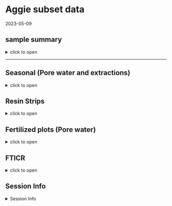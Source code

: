Aggie subset data
================
2023-05-09

## sample summary

<details>
<summary>
click to open
</summary>

Soils were collected around trees on treelines in the western brooks
range Alaska varying in soil moisture. Three sites were chosen: Tussock
tundra (Mesic), Wet Sedge (Hydric), and Dryas-lichen tundra (Xeric). 8
similar trees were chosen per treatment based on their DBH and proximity
to the treeline. Snow fences were constructed as a treatment to build
larger snow packs around the given trees in winter and compared against
a control group where nothing was done besides sampling. In order to
reduce impact on these tree-plots 8 Ancillary trees were also chosen
based on the same DBH, proximity to treeline parameters and used for
seasonal sampling.  
A previous project conducted at these sites fertilized soils around
similar trees. These soils were also sampled to identify long term
effects of fertilization. Soils were collected from control and
snowfence trees in march and late may/early June (Just after thaw) along
with resin strips (Except in 2020). Soil pore water was taken regularly
during the growing season (2017-2019). During 2019 collection
frequencies reduced due to staffing and were disrupted due to COVID in
2020 with an inability to visit the field sites.

</details>

------------------------------------------------------------------------

## Seasonal (Pore water and extractions)

<details>
<summary>
click to open
</summary>

#### Extractable concentrations:

Ancillary plots only Here are the concentrations for soil K2SO4
extractable nitrate, phosphate, ammonium, total free primary amines,
phenolics, and total reducing sugars. Samples were taken in 2017, 2018
and 2019 at several time points. Due to COVID sample frequency reduced
significantly in 2020, and 2021. Note that some soils were collected in
2022, however none from the ancillary plots.

<details>
<summary>
click to open
</summary>

<img src="Aggie_Seasonal_files/figure-gfm/unnamed-chunk-1-1.png" width="100%" /><img src="Aggie_Seasonal_files/figure-gfm/unnamed-chunk-1-2.png" width="100%" /><img src="Aggie_Seasonal_files/figure-gfm/unnamed-chunk-1-3.png" width="100%" /><img src="Aggie_Seasonal_files/figure-gfm/unnamed-chunk-1-4.png" width="100%" /><img src="Aggie_Seasonal_files/figure-gfm/unnamed-chunk-1-5.png" width="100%" /><img src="Aggie_Seasonal_files/figure-gfm/unnamed-chunk-1-6.png" width="100%" />

</details>

###### Extractable LME:

<details>
<summary>
click to open
</summary>

| analyte   | variable        | numDF | denDF |     F-value |   p_value | asterisk |
|:----------|:----------------|------:|------:|------------:|----------:|:---------|
| NH4       | MONTH           |     1 |   299 |   4.4976102 | 0.0347652 | \*       |
| NH4       | YEAR            |     1 |   299 |  11.2811566 | 0.0008844 | \*       |
| NH4       | Site            |     2 |   299 |  10.7628418 | 0.0000306 | \*       |
| NH4       | MONTH:YEAR      |     1 |   299 |  25.8473424 | 0.0000007 | \*       |
| NH4       | MONTH:Site      |     2 |   299 |   3.1565002 | 0.0439968 | \*       |
| NH4       | YEAR:Site       |     2 |   299 |   0.1679324 | 0.8454906 | NA       |
| NH4       | MONTH:YEAR:Site |     2 |   299 |   9.9729752 | 0.0000641 | \*       |
| NO3       | MONTH           |     1 |   299 |  15.8736994 | 0.0000851 | \*       |
| NO3       | YEAR            |     1 |   299 | 191.6510932 | 0.0000000 | \*       |
| NO3       | Site            |     2 |   299 |   5.4194678 | 0.0048754 | \*       |
| NO3       | MONTH:YEAR      |     1 |   299 |  79.7173912 | 0.0000000 | \*       |
| NO3       | MONTH:Site      |     2 |   299 |   2.7517372 | 0.0654336 | NA       |
| NO3       | YEAR:Site       |     2 |   299 |   0.7235968 | 0.4858520 | NA       |
| NO3       | MONTH:YEAR:Site |     2 |   299 |   0.5220105 | 0.5938662 | NA       |
| PO4       | MONTH           |     1 |   297 |   4.3851250 | 0.0371013 | \*       |
| PO4       | YEAR            |     1 |   297 |   8.9415670 | 0.0030209 | \*       |
| PO4       | Site            |     2 |   297 |  15.4792652 | 0.0000004 | \*       |
| PO4       | MONTH:YEAR      |     1 |   297 |   3.1812235 | 0.0755099 | NA       |
| PO4       | MONTH:Site      |     2 |   297 |   1.6149417 | 0.2006439 | NA       |
| PO4       | YEAR:Site       |     2 |   297 |   0.7670401 | 0.4653033 | NA       |
| PO4       | MONTH:YEAR:Site |     2 |   297 |   6.8148330 | 0.0012772 | \*       |
| TFPA      | MONTH           |     1 |   295 |   4.3596276 | 0.0376579 | \*       |
| TFPA      | YEAR            |     1 |   295 |   0.9365378 | 0.3339626 | NA       |
| TFPA      | Site            |     2 |   295 |   8.9978631 | 0.0001610 | \*       |
| TFPA      | MONTH:YEAR      |     1 |   295 |  10.7394407 | 0.0011740 | \*       |
| TFPA      | MONTH:Site      |     2 |   295 |   2.2879118 | 0.1032761 | NA       |
| TFPA      | YEAR:Site       |     2 |   295 |   1.0357558 | 0.3562452 | NA       |
| TFPA      | MONTH:YEAR:Site |     2 |   295 |   8.6859168 | 0.0002161 | \*       |
| TRS       | MONTH           |     1 |   299 |   5.1331611 | 0.0241880 | \*       |
| TRS       | YEAR            |     1 |   299 |   0.4554783 | 0.5002663 | NA       |
| TRS       | Site            |     2 |   299 |   3.7207078 | 0.0253453 | \*       |
| TRS       | MONTH:YEAR      |     1 |   299 |   6.6029744 | 0.0106654 | \*       |
| TRS       | MONTH:Site      |     2 |   299 |   0.0846192 | 0.9188841 | NA       |
| TRS       | YEAR:Site       |     2 |   299 |   0.7870434 | 0.4561293 | NA       |
| TRS       | MONTH:YEAR:Site |     2 |   299 |   1.3061226 | 0.2724092 | NA       |
| phenolics | MONTH           |     1 |   300 |   7.9247530 | 0.0051990 | \*       |
| phenolics | YEAR            |     1 |   300 |  19.5917325 | 0.0000134 | \*       |
| phenolics | Site            |     2 |   300 |   2.2015022 | 0.1124212 | NA       |
| phenolics | MONTH:YEAR      |     1 |   300 |   3.4818756 | 0.0630201 | NA       |
| phenolics | MONTH:Site      |     2 |   300 |   0.9607031 | 0.3837977 | NA       |
| phenolics | YEAR:Site       |     2 |   300 |   1.8956076 | 0.1520220 | NA       |
| phenolics | MONTH:YEAR:Site |     2 |   300 |   1.2762146 | 0.2806025 | NA       |

</details>

#### Seasonal pore water concentrations:

Pore water was collected from around the crown of trees in northwest
Alaska to obtain a seasonal perspective of nutrient flow. 2017, 2018 and
2019 had many samples collected, however due to restrictions in travel
during/after COVID only a single set of pore water measurements were
taken. We will likely remove the 2020 and 2021 pore water samples from
the data set.

<details>
<summary>
click to open
</summary>

<img src="Aggie_Seasonal_files/figure-gfm/unnamed-chunk-3-1.png" width="100%" /><img src="Aggie_Seasonal_files/figure-gfm/unnamed-chunk-3-2.png" width="100%" /><img src="Aggie_Seasonal_files/figure-gfm/unnamed-chunk-3-3.png" width="100%" /><img src="Aggie_Seasonal_files/figure-gfm/unnamed-chunk-3-4.png" width="100%" /><img src="Aggie_Seasonal_files/figure-gfm/unnamed-chunk-3-5.png" width="100%" />

</details>

###### Seasonal pore water LME:

<details>
<summary>
click to open
</summary>

| analyte | variable  | numDF | denDF |     F-value | p_value | asterisk |
|:--------|:----------|------:|------:|------------:|--------:|:---------|
| Mass    | MONTH     |     1 |  2208 |   0.0612205 |   0.805 | NA       |
| Mass    | YEAR      |     1 |  2208 |   1.8015229 |   0.180 | NA       |
| Mass    | Site      |     2 |  2208 |   1.2360672 |   0.291 | NA       |
| Mass    | treatment |     2 |  2208 |   1.1057461 |   0.331 | NA       |
| NH4     | MONTH     |     1 |  2243 |  26.0401282 |   0.000 | \*       |
| NH4     | YEAR      |     1 |  2243 | 286.4451963 |   0.000 | \*       |
| NH4     | Site      |     2 |  2243 |   0.1469776 |   0.863 | NA       |
| NH4     | treatment |     2 |  2243 |   1.3044999 |   0.272 | NA       |
| NO3     | MONTH     |     1 |  2206 |   0.0094192 |   0.923 | NA       |
| NO3     | YEAR      |     1 |  2206 |  99.9662866 |   0.000 | \*       |
| NO3     | Site      |     2 |  2206 |  34.7994825 |   0.000 | \*       |
| NO3     | treatment |     2 |  2206 |   5.2813921 |   0.005 | \*       |
| PO4     | MONTH     |     1 |  2178 |  30.1680789 |   0.000 | \*       |
| PO4     | YEAR      |     1 |  2178 | 379.1874157 |   0.000 | \*       |
| PO4     | Site      |     2 |  2178 |   4.1794646 |   0.015 | \*       |
| PO4     | treatment |     2 |  2178 |   1.3890078 |   0.250 | NA       |
| TFPA    | MONTH     |     1 |  2130 |   4.6966325 |   0.030 | \*       |
| TFPA    | YEAR      |     1 |  2130 |   0.0016565 |   0.968 | NA       |
| TFPA    | Site      |     2 |  2130 |   4.7275359 |   0.009 | \*       |
| TFPA    | treatment |     2 |  2130 |   0.8810253 |   0.415 | NA       |
| TRS     | MONTH     |     1 |  2231 |  41.5239057 |   0.000 | \*       |
| TRS     | YEAR      |     1 |  2231 | 114.7911306 |   0.000 | \*       |
| TRS     | Site      |     2 |  2231 |   4.8212145 |   0.008 | \*       |
| TRS     | treatment |     2 |  2231 |   6.1957137 |   0.002 | \*       |

</details>

#### Microbial biomass

Microbial biomass measurements were collected using CHCL3 fumigation
method along side the K2SO4 extracts. Significant changes in microbial
biomass over time and between sites, including a biomass crash observed
in 2018, biomass was not seen increasing again until the end of 2019.

<details>
<summary>
click to open
</summary>
<img src="Aggie_Seasonal_files/figure-gfm/unnamed-chunk-5-1.png" width="100%" /><img src="Aggie_Seasonal_files/figure-gfm/unnamed-chunk-5-2.png" width="100%" /><img src="Aggie_Seasonal_files/figure-gfm/unnamed-chunk-5-3.png" width="100%" />
</details>

###### Microbial biomass LME:

<details>
<summary>
click to open LME results
</summary>

| analyte | variable        | numDF | denDF |   F-value |   p_value | asterisk |
|:--------|:----------------|------:|------:|----------:|----------:|:---------|
| MBC     | Site            |     2 |   266 |  8.324702 | 0.0003114 | \*       |
| MBC     | MONTH:YEAR      |     1 |   266 | 12.319021 | 0.0005264 | \*       |
| MBC     | MONTH:Site      |     2 |   266 |  4.075738 | 0.0180513 | \*       |
| MBC     | YEAR:Site       |     2 |   266 |  5.834864 | 0.0033110 | \*       |
| MBC     | MONTH:YEAR:Site |     2 |   266 |  4.331849 | 0.0140828 | \*       |
| MBN     | YEAR            |     1 |   266 | 83.921320 | 0.0000000 | \*       |
| MBN     | MONTH:Site      |     2 |   266 | 12.707745 | 0.0000054 | \*       |
| MBN     | YEAR:Site       |     2 |   266 |  5.680923 | 0.0038375 | \*       |
| MBN     | MONTH:YEAR:Site |     2 |   266 |  9.534462 | 0.0001002 | \*       |
| Mic.PO4 | YEAR            |     1 |   269 | 20.701633 | 0.0000081 | \*       |

Biomass LME significant comparisons

| analyte | variable        | numDF | denDF |    F-value |   p_value | asterisk |
|:--------|:----------------|------:|------:|-----------:|----------:|:---------|
| MBC     | MONTH           |     1 |   266 |  0.2964890 | 0.5865481 | NA       |
| MBC     | YEAR            |     1 |   266 |  0.6913539 | 0.4064500 | NA       |
| MBC     | Site            |     2 |   266 |  8.3247024 | 0.0003114 | \*       |
| MBC     | MONTH:YEAR      |     1 |   266 | 12.3190213 | 0.0005264 | \*       |
| MBC     | MONTH:Site      |     2 |   266 |  4.0757381 | 0.0180513 | \*       |
| MBC     | YEAR:Site       |     2 |   266 |  5.8348642 | 0.0033110 | \*       |
| MBC     | MONTH:YEAR:Site |     2 |   266 |  4.3318485 | 0.0140828 | \*       |
| MBN     | MONTH           |     1 |   266 |  3.4767076 | 0.0633397 | NA       |
| MBN     | YEAR            |     1 |   266 | 83.9213202 | 0.0000000 | \*       |
| MBN     | Site            |     2 |   266 |  1.9146197 | 0.1494237 | NA       |
| MBN     | MONTH:YEAR      |     1 |   266 |  0.8526888 | 0.3566297 | NA       |
| MBN     | MONTH:Site      |     2 |   266 | 12.7077452 | 0.0000054 | \*       |
| MBN     | YEAR:Site       |     2 |   266 |  5.6809232 | 0.0038375 | \*       |
| MBN     | MONTH:YEAR:Site |     2 |   266 |  9.5344616 | 0.0001002 | \*       |
| Mic.PO4 | MONTH           |     1 |   269 |  1.1502124 | 0.2844659 | NA       |
| Mic.PO4 | YEAR            |     1 |   269 | 20.7016330 | 0.0000081 | \*       |
| Mic.PO4 | Site            |     2 |   269 |  1.0203188 | 0.3618707 | NA       |
| Mic.PO4 | MONTH:YEAR      |     1 |   269 |  3.4249215 | 0.0653156 | NA       |
| Mic.PO4 | MONTH:Site      |     2 |   269 |  2.1748958 | 0.1156139 | NA       |
| Mic.PO4 | YEAR:Site       |     2 |   269 |  2.2689271 | 0.1053990 | NA       |
| Mic.PO4 | MONTH:YEAR:Site |     2 |   269 |  1.4283485 | 0.2415165 | NA       |

Biomass LME all comparisons

</details>
</details>

## Resin Strips

<details>
<summary>
click to open
</summary>

#### Resin strip data by site:

Resin stips showed significant differences between sites. Primary
feature: Xeric contained high NO3, and Mesic contained high PO4. These
differences were not seen in soil extractions, in fact Mesic showed the
highest NO3 extractable concentrations consistently, and Hydric showed
the highest po4 extractable concentrations consistently.

<details>
<summary>
click to open
</summary>

<img src="Aggie_Seasonal_files/figure-gfm/unnamed-chunk-7-1.png" width="100%" /><img src="Aggie_Seasonal_files/figure-gfm/unnamed-chunk-7-2.png" width="100%" /><img src="Aggie_Seasonal_files/figure-gfm/unnamed-chunk-7-3.png" width="100%" />

</details>

###### Resin strip ANOVA:

<details>
<summary>
click to open ANOVA stats
</summary>

| analyte   | YEAR | Purpose2 |   p.value | asterisk |
|:----------|-----:|:---------|----------:|:---------|
| Ammonium  | 2018 | GS       | 0.0000000 | \*       |
| Ammonium  | 2019 | OW       | 0.0000003 | \*       |
| Ammonium  | 2019 | GS       | 0.0000644 | \*       |
| Nitrate   | 2017 | OW       | 0.0223603 | \*       |
| Nitrate   | 2018 | OW-GS    | 0.0425072 | \*       |
| Nitrate   | 2018 | GS       | 0.0172312 | \*       |
| Nitrate   | 2020 | OW-GS    | 0.0011635 | \*       |
| Nitrate   | 2021 | OW       | 0.0000000 | \*       |
| Phosphate | 2017 | OW       | 0.0000001 | \*       |
| Phosphate | 2018 | OW-GS    | 0.0153396 | \*       |
| Phosphate | 2018 | GS       | 0.0011471 | \*       |
| Phosphate | 2020 | OW-GS    | 0.0057749 | \*       |
| Phosphate | 2021 | OW       | 0.0000002 | \*       |

Significant differences between sites

| analyte   | YEAR | Purpose2 |   p.value | asterisk |
|:----------|-----:|:---------|----------:|:---------|
| Ammonium  | 2017 | OW       | 0.0526606 | NA       |
| Ammonium  | 2018 | OW-GS    | 0.2519457 | NA       |
| Ammonium  | 2018 | GS       | 0.0000000 | \*       |
| Ammonium  | 2019 | OW       | 0.0000003 | \*       |
| Ammonium  | 2019 | GS       | 0.0000644 | \*       |
| Ammonium  | 2020 | OW-GS    | 0.7553321 | NA       |
| Ammonium  | 2021 | OW       | 0.8304596 | NA       |
| Nitrate   | 2017 | OW       | 0.0223603 | \*       |
| Nitrate   | 2018 | OW-GS    | 0.0425072 | \*       |
| Nitrate   | 2018 | GS       | 0.0172312 | \*       |
| Nitrate   | 2019 | OW       |       NaN | NA       |
| Nitrate   | 2019 | GS       | 0.0915005 | NA       |
| Nitrate   | 2020 | OW-GS    | 0.0011635 | \*       |
| Nitrate   | 2021 | OW       | 0.0000000 | \*       |
| Phosphate | 2017 | OW       | 0.0000001 | \*       |
| Phosphate | 2018 | OW-GS    | 0.0153396 | \*       |
| Phosphate | 2018 | GS       | 0.0011471 | \*       |
| Phosphate | 2019 | OW       | 0.1746391 | NA       |
| Phosphate | 2019 | GS       |       NaN | NA       |
| Phosphate | 2020 | OW-GS    | 0.0057749 | \*       |
| Phosphate | 2021 | OW       | 0.0000002 | \*       |

differences between sites all

</details>
</details>

## Fertilized plots (Pore water)

<details>
<summary>
click to open
</summary>

#### Pore water data:

pore water measurements from fertilized plots showed little variation in
N components, but significantly more PO4 in 2017 and 2018 all season,
with concentrations returning to that of the other plots near the end of
2019 in xeric and mesic. In Hydric concentrations of PO4 in pore water
were also significantly higher in 2017, and at the beginning of 2018 and
return to similar concentrations of other plots at the end of 2018, and
remained similar for 2019.
<details>
<summary>
click to open LME results
</summary>
<img src="Aggie_Seasonal_files/figure-gfm/unnamed-chunk-9-1.png" width="100%" /><img src="Aggie_Seasonal_files/figure-gfm/unnamed-chunk-9-2.png" width="100%" /><img src="Aggie_Seasonal_files/figure-gfm/unnamed-chunk-9-3.png" width="100%" /><img src="Aggie_Seasonal_files/figure-gfm/unnamed-chunk-9-4.png" width="100%" /><img src="Aggie_Seasonal_files/figure-gfm/unnamed-chunk-9-5.png" width="100%" />
</details>

###### Pore water LME:

<details>
<summary>
click to open LME results
</summary>

| analyte | variable                  | numDF | denDF |    F-value |   p_value | asterisk |
|:--------|:--------------------------|------:|------:|-----------:|----------:|:---------|
| NH4     | MONTH                     |     1 |  2519 |  23.613547 | 0.0000012 | \*       |
| NH4     | YEAR                      |     1 |  2519 | 222.858139 | 0.0000000 | \*       |
| NH4     | MONTH:YEAR                |     1 |  2519 |  26.076260 | 0.0000004 | \*       |
| NH4     | YEAR:treatment            |     3 |  2519 |  17.072934 | 0.0000000 | \*       |
| NH4     | MONTH:YEAR:treatment      |     3 |  2519 |   6.656544 | 0.0001785 | \*       |
| NH4     | YEAR:Site:treatment       |     6 |  2519 |   2.142476 | 0.0457770 | \*       |
| NH4     | MONTH:YEAR:Site:treatment |     6 |  2519 |   3.822831 | 0.0008478 | \*       |
| NO3     | YEAR                      |     1 |  2451 |  71.195558 | 0.0000000 | \*       |
| NO3     | Site                      |     2 |  2451 |  37.262319 | 0.0000000 | \*       |
| NO3     | treatment                 |     3 |  2451 |   3.078040 | 0.0265207 | \*       |
| NO3     | MONTH:Site                |     2 |  2451 |  15.651052 | 0.0000002 | \*       |
| NO3     | MONTH:treatment           |     3 |  2451 |   3.621275 | 0.0126115 | \*       |
| NO3     | YEAR:treatment            |     3 |  2451 |   8.385542 | 0.0000152 | \*       |
| NO3     | Site:treatment            |     6 |  2451 |   6.335395 | 0.0000013 | \*       |
| NO3     | MONTH:YEAR:treatment      |     3 |  2451 |   5.301888 | 0.0012129 | \*       |
| NO3     | MONTH:Site:treatment      |     6 |  2451 |   4.869738 | 0.0000590 | \*       |
| NO3     | YEAR:Site:treatment       |     6 |  2451 |   2.188305 | 0.0413914 | \*       |
| NO3     | MONTH:YEAR:Site:treatment |     6 |  2451 |   7.250415 | 0.0000001 | \*       |
| PO4     | MONTH                     |     1 |  2399 |  12.714676 | 0.0003699 | \*       |
| PO4     | YEAR                      |     1 |  2399 |  36.907364 | 0.0000000 | \*       |
| PO4     | Site                      |     2 |  2399 |   4.591018 | 0.0102318 | \*       |
| PO4     | treatment                 |     3 |  2399 |  32.581219 | 0.0000000 | \*       |
| PO4     | MONTH:treatment           |     3 |  2399 |  16.607878 | 0.0000000 | \*       |
| PO4     | YEAR:treatment            |     3 |  2399 |   7.921750 | 0.0000295 | \*       |
| PO4     | Site:treatment            |     6 |  2399 |  10.502761 | 0.0000000 | \*       |
| PO4     | MONTH:YEAR:treatment      |     3 |  2399 |  21.929746 | 0.0000000 | \*       |
| PO4     | MONTH:Site:treatment      |     6 |  2399 |   3.880157 | 0.0007359 | \*       |
| PO4     | YEAR:Site:treatment       |     6 |  2399 |   3.614012 | 0.0014277 | \*       |
| PO4     | MONTH:YEAR:Site:treatment |     6 |  2399 |   8.323263 | 0.0000000 | \*       |
| TFPA    | MONTH                     |     1 |  2346 |   4.364881 | 0.0367945 | \*       |
| TFPA    | Site                      |     2 |  2346 |   6.300836 | 0.0018660 | \*       |
| TFPA    | YEAR:Site                 |     2 |  2346 |   3.253995 | 0.0387940 | \*       |
| TRS     | MONTH                     |     1 |  2497 |  37.472507 | 0.0000000 | \*       |
| TRS     | YEAR                      |     1 |  2497 | 128.289731 | 0.0000000 | \*       |
| TRS     | Site                      |     2 |  2497 |   5.368236 | 0.0047163 | \*       |
| TRS     | treatment                 |     3 |  2497 |   5.158927 | 0.0014823 | \*       |
| TRS     | MONTH:YEAR                |     1 |  2497 |  33.647837 | 0.0000000 | \*       |
| TRS     | YEAR:Site                 |     2 |  2497 |   3.402213 | 0.0334540 | \*       |
| TRS     | MONTH:treatment           |     3 |  2497 |   6.646371 | 0.0001811 | \*       |
| TRS     | MONTH:YEAR:Site           |     2 |  2497 |   5.390973 | 0.0046107 | \*       |

Significant LME comparisons

| analyte | variable                  | numDF | denDF |     F-value |   p_value | asterisk |
|:--------|:--------------------------|------:|------:|------------:|----------:|:---------|
| Mass    | MONTH                     |     1 |  2486 |   0.0989833 | 0.7530795 | NA       |
| Mass    | YEAR                      |     1 |  2486 |   1.4667719 | 0.2259708 | NA       |
| Mass    | Site                      |     2 |  2486 |   1.1171260 | 0.3273831 | NA       |
| Mass    | treatment                 |     3 |  2486 |   1.1074982 | 0.3447382 | NA       |
| Mass    | MONTH:YEAR                |     1 |  2486 |   0.0951064 | 0.7578090 | NA       |
| Mass    | MONTH:Site                |     2 |  2486 |   0.0119858 | 0.9880858 | NA       |
| Mass    | YEAR:Site                 |     2 |  2486 |   0.9708924 | 0.3788885 | NA       |
| Mass    | MONTH:treatment           |     3 |  2486 |   0.0014793 | 0.9999215 | NA       |
| Mass    | YEAR:treatment            |     3 |  2486 |   1.0230944 | 0.3812582 | NA       |
| Mass    | Site:treatment            |     6 |  2486 |   0.8936561 | 0.4984786 | NA       |
| Mass    | MONTH:YEAR:Site           |     2 |  2486 |   0.0676554 | 0.9345842 | NA       |
| Mass    | MONTH:YEAR:treatment      |     3 |  2486 |   0.0158035 | 0.9972924 | NA       |
| Mass    | MONTH:Site:treatment      |     6 |  2486 |   0.0151719 | 0.9999848 | NA       |
| Mass    | YEAR:Site:treatment       |     6 |  2486 |   0.7238450 | 0.6303962 | NA       |
| Mass    | MONTH:YEAR:Site:treatment |     6 |  2486 |   0.0284329 | 0.9999027 | NA       |
| NH4     | MONTH                     |     1 |  2519 |  23.6135468 | 0.0000012 | \*       |
| NH4     | YEAR                      |     1 |  2519 | 222.8581386 | 0.0000000 | \*       |
| NH4     | Site                      |     2 |  2519 |   0.1199802 | 0.8869431 | NA       |
| NH4     | treatment                 |     3 |  2519 |   0.8359364 | 0.4740167 | NA       |
| NH4     | MONTH:YEAR                |     1 |  2519 |  26.0762600 | 0.0000004 | \*       |
| NH4     | MONTH:Site                |     2 |  2519 |   1.1138621 | 0.3284503 | NA       |
| NH4     | YEAR:Site                 |     2 |  2519 |   0.0851350 | 0.9183909 | NA       |
| NH4     | MONTH:treatment           |     3 |  2519 |   0.7678538 | 0.5119530 | NA       |
| NH4     | YEAR:treatment            |     3 |  2519 |  17.0729338 | 0.0000000 | \*       |
| NH4     | Site:treatment            |     6 |  2519 |   1.3180046 | 0.2453784 | NA       |
| NH4     | MONTH:YEAR:Site           |     2 |  2519 |   1.8076051 | 0.1642593 | NA       |
| NH4     | MONTH:YEAR:treatment      |     3 |  2519 |   6.6565440 | 0.0001785 | \*       |
| NH4     | MONTH:Site:treatment      |     6 |  2519 |   1.3995448 | 0.2109031 | NA       |
| NH4     | YEAR:Site:treatment       |     6 |  2519 |   2.1424763 | 0.0457770 | \*       |
| NH4     | MONTH:YEAR:Site:treatment |     6 |  2519 |   3.8228306 | 0.0008478 | \*       |
| NO3     | MONTH                     |     1 |  2451 |   0.2084546 | 0.6480219 | NA       |
| NO3     | YEAR                      |     1 |  2451 |  71.1955582 | 0.0000000 | \*       |
| NO3     | Site                      |     2 |  2451 |  37.2623193 | 0.0000000 | \*       |
| NO3     | treatment                 |     3 |  2451 |   3.0780403 | 0.0265207 | \*       |
| NO3     | MONTH:YEAR                |     1 |  2451 |   1.3242788 | 0.2499378 | NA       |
| NO3     | MONTH:Site                |     2 |  2451 |  15.6510519 | 0.0000002 | \*       |
| NO3     | YEAR:Site                 |     2 |  2451 |   0.7696518 | 0.4632862 | NA       |
| NO3     | MONTH:treatment           |     3 |  2451 |   3.6212749 | 0.0126115 | \*       |
| NO3     | YEAR:treatment            |     3 |  2451 |   8.3855420 | 0.0000152 | \*       |
| NO3     | Site:treatment            |     6 |  2451 |   6.3353952 | 0.0000013 | \*       |
| NO3     | MONTH:YEAR:Site           |     2 |  2451 |   1.5630873 | 0.2096971 | NA       |
| NO3     | MONTH:YEAR:treatment      |     3 |  2451 |   5.3018875 | 0.0012129 | \*       |
| NO3     | MONTH:Site:treatment      |     6 |  2451 |   4.8697383 | 0.0000590 | \*       |
| NO3     | YEAR:Site:treatment       |     6 |  2451 |   2.1883048 | 0.0413914 | \*       |
| NO3     | MONTH:YEAR:Site:treatment |     6 |  2451 |   7.2504147 | 0.0000001 | \*       |
| PO4     | MONTH                     |     1 |  2399 |  12.7146757 | 0.0003699 | \*       |
| PO4     | YEAR                      |     1 |  2399 |  36.9073636 | 0.0000000 | \*       |
| PO4     | Site                      |     2 |  2399 |   4.5910180 | 0.0102318 | \*       |
| PO4     | treatment                 |     3 |  2399 |  32.5812186 | 0.0000000 | \*       |
| PO4     | MONTH:YEAR                |     1 |  2399 |   2.0825569 | 0.1491210 | NA       |
| PO4     | MONTH:Site                |     2 |  2399 |   1.4489132 | 0.2350308 | NA       |
| PO4     | YEAR:Site                 |     2 |  2399 |   2.9589467 | 0.0520629 | NA       |
| PO4     | MONTH:treatment           |     3 |  2399 |  16.6078783 | 0.0000000 | \*       |
| PO4     | YEAR:treatment            |     3 |  2399 |   7.9217500 | 0.0000295 | \*       |
| PO4     | Site:treatment            |     6 |  2399 |  10.5027613 | 0.0000000 | \*       |
| PO4     | MONTH:YEAR:Site           |     2 |  2399 |   1.2369229 | 0.2904611 | NA       |
| PO4     | MONTH:YEAR:treatment      |     3 |  2399 |  21.9297457 | 0.0000000 | \*       |
| PO4     | MONTH:Site:treatment      |     6 |  2399 |   3.8801569 | 0.0007359 | \*       |
| PO4     | YEAR:Site:treatment       |     6 |  2399 |   3.6140115 | 0.0014277 | \*       |
| PO4     | MONTH:YEAR:Site:treatment |     6 |  2399 |   8.3232635 | 0.0000000 | \*       |
| TFPA    | MONTH                     |     1 |  2346 |   4.3648813 | 0.0367945 | \*       |
| TFPA    | YEAR                      |     1 |  2346 |   0.0253375 | 0.8735426 | NA       |
| TFPA    | Site                      |     2 |  2346 |   6.3008362 | 0.0018660 | \*       |
| TFPA    | treatment                 |     3 |  2346 |   1.0004341 | 0.3916216 | NA       |
| TFPA    | MONTH:YEAR                |     1 |  2346 |   1.0569400 | 0.3040201 | NA       |
| TFPA    | MONTH:Site                |     2 |  2346 |   0.3083943 | 0.7346554 | NA       |
| TFPA    | YEAR:Site                 |     2 |  2346 |   3.2539953 | 0.0387940 | \*       |
| TFPA    | MONTH:treatment           |     3 |  2346 |   2.5431356 | 0.0545869 | NA       |
| TFPA    | YEAR:treatment            |     3 |  2346 |   0.5679299 | 0.6361483 | NA       |
| TFPA    | Site:treatment            |     6 |  2346 |   1.3488158 | 0.2318808 | NA       |
| TFPA    | MONTH:YEAR:Site           |     2 |  2346 |   0.0586504 | 0.9430378 | NA       |
| TFPA    | MONTH:YEAR:treatment      |     3 |  2346 |   0.5373310 | 0.6567211 | NA       |
| TFPA    | MONTH:Site:treatment      |     6 |  2346 |   1.0132753 | 0.4146243 | NA       |
| TFPA    | YEAR:Site:treatment       |     6 |  2346 |   0.6132802 | 0.7198969 | NA       |
| TFPA    | MONTH:YEAR:Site:treatment |     6 |  2346 |   0.2849393 | 0.9443101 | NA       |
| TRS     | MONTH                     |     1 |  2497 |  37.4725075 | 0.0000000 | \*       |
| TRS     | YEAR                      |     1 |  2497 | 128.2897311 | 0.0000000 | \*       |
| TRS     | Site                      |     2 |  2497 |   5.3682356 | 0.0047163 | \*       |
| TRS     | treatment                 |     3 |  2497 |   5.1589272 | 0.0014823 | \*       |
| TRS     | MONTH:YEAR                |     1 |  2497 |  33.6478369 | 0.0000000 | \*       |
| TRS     | MONTH:Site                |     2 |  2497 |   2.4135020 | 0.0897101 | NA       |
| TRS     | YEAR:Site                 |     2 |  2497 |   3.4022125 | 0.0334540 | \*       |
| TRS     | MONTH:treatment           |     3 |  2497 |   6.6463707 | 0.0001811 | \*       |
| TRS     | YEAR:treatment            |     3 |  2497 |   0.4093911 | 0.7462688 | NA       |
| TRS     | Site:treatment            |     6 |  2497 |   0.2455244 | 0.9612100 | NA       |
| TRS     | MONTH:YEAR:Site           |     2 |  2497 |   5.3909732 | 0.0046107 | \*       |
| TRS     | MONTH:YEAR:treatment      |     3 |  2497 |   0.4793736 | 0.6966532 | NA       |
| TRS     | MONTH:Site:treatment      |     6 |  2497 |   0.4554882 | 0.8414601 | NA       |
| TRS     | YEAR:Site:treatment       |     6 |  2497 |   0.5914919 | 0.7374033 | NA       |
| TRS     | MONTH:YEAR:Site:treatment |     6 |  2497 |   0.5389044 | 0.7789662 | NA       |

All LME comparisons

</details>
</details>

## FTICR

<details>
<summary>
click to open
</summary>

#### PCA by Site:

FTICR revealed large differences in organic matter content based on
site, and small variation based on time of year. Mesic contains far more
aromatic, condensed aromatic, and unsaturated lignin compounds (Note
that it does not have the highest concentrations of phenolics). Site
explained ~70% of the variation in FTICR compound diversity, where as
the interaction between Site:year explained ~10% of the variation.

<details>
<summary>
click to open
</summary>

<img src="Aggie_Seasonal_files/figure-gfm/unnamed-chunk-11-1.png" width="100%" /><img src="Aggie_Seasonal_files/figure-gfm/unnamed-chunk-11-2.png" width="100%" />

</details>

###### PERMANOVA:

<details>
<summary>
click to open
</summary>

|             |  Df | SumsOfSqs |   MeanSqs |     F.Model |        R2 | Pr(\>F) |
|:------------|----:|----------:|----------:|------------:|----------:|--------:|
| Site        |   2 | 0.2048378 | 0.1024189 | 109.2342208 | 0.7080634 |   0.001 |
| Year        |   1 | 0.0011243 | 0.0011243 |   1.1990670 | 0.0038862 |   0.274 |
| Season      |   2 | 0.0013712 | 0.0006856 |   0.7312319 | 0.0047399 |   0.493 |
| Site:Year   |   2 | 0.0278093 | 0.0139047 |  14.8299373 | 0.0961286 |   0.001 |
| Site:Season |   3 | 0.0083759 | 0.0027920 |   2.9777402 | 0.0289529 |   0.034 |
| Year:Season |   1 | 0.0007694 | 0.0007694 |   0.8205613 | 0.0026595 |   0.388 |
| Residuals   |  48 | 0.0450052 | 0.0009376 |          NA | 0.1555696 |      NA |
| Total       |  59 | 0.2892930 |        NA |          NA | 1.0000000 |      NA |

Polar PERMANOVA results

|             |  Df |  SumsOfSqs |    MeanSqs |    F.Model |         R2 | Pr(\>F) |
|:------------|----:|-----------:|-----------:|-----------:|-----------:|--------:|
| Site        |   2 |  0.0815983 |  0.0407992 | 95.7669139 |  0.6687323 |   0.001 |
| Year        |   1 |  0.0031369 |  0.0031369 |  7.3631567 |  0.0257082 |   0.016 |
| Season      |   2 |  0.0019339 |  0.0009670 |  2.2697396 |  0.0158494 |   0.121 |
| Site:Year   |   2 |  0.0123377 |  0.0061689 | 14.4800301 |  0.1011128 |   0.001 |
| Site:Season |   3 |  0.0025707 |  0.0008569 |  2.0113723 |  0.0210679 |   0.120 |
| Year:Season |   1 | -0.0000074 | -0.0000074 | -0.0173272 | -0.0000605 |   0.999 |
| Residuals   |  48 |  0.0204492 |  0.0004260 |         NA |  0.1675900 |      NA |
| Total       |  59 |  0.1220194 |         NA |         NA |  1.0000000 |      NA |

Non-Polar PERMANOVA results

In polar and nonpolar sample extracts Site, Site:Year were significant
(p \< 0.05)

Site accounted for ~70 % of total variation among samples Site:Year
accounted for ~10% of total variation among samples

</details>
</details>

## Session Info

<details>
<summary>
Session Info
</summary>

Date run: 2023-08-23

    ## R version 4.2.3 (2023-03-15 ucrt)
    ## Platform: x86_64-w64-mingw32/x64 (64-bit)
    ## Running under: Windows 10 x64 (build 19045)
    ## 
    ## Matrix products: default
    ## 
    ## locale:
    ## [1] LC_COLLATE=English_United States.utf8 
    ## [2] LC_CTYPE=English_United States.utf8   
    ## [3] LC_MONETARY=English_United States.utf8
    ## [4] LC_NUMERIC=C                          
    ## [5] LC_TIME=English_United States.utf8    
    ## 
    ## attached base packages:
    ## [1] grid      stats     graphics  grDevices utils     datasets  methods  
    ## [8] base     
    ## 
    ## other attached packages:
    ##  [1] ggbreak_0.1.2     ggExtra_0.10.0    lubridate_1.9.2   forcats_1.0.0    
    ##  [5] stringr_1.5.0     dplyr_1.1.2       purrr_1.0.1       readr_2.1.4      
    ##  [9] tidyr_1.3.0       tibble_3.2.1      tidyverse_2.0.0   ggbiplot_0.55    
    ## [13] scales_1.2.1      plyr_1.8.8        ggplot2_3.4.1     vegan_2.6-4      
    ## [17] lattice_0.20-45   permute_0.9-7     tarchetypes_0.7.7 targets_1.2.0    
    ## 
    ## loaded via a namespace (and not attached):
    ##  [1] nlme_3.1-162       fs_1.6.2           future.callr_0.8.1 tools_4.2.3       
    ##  [5] backports_1.4.1    utf8_1.2.3         R6_2.5.1           mgcv_1.8-42       
    ##  [9] colorspace_2.1-0   withr_2.5.0        tidyselect_1.2.0   processx_3.8.2    
    ## [13] compiler_4.2.3     cli_3.6.1          labeling_0.4.2     callr_3.7.3       
    ## [17] digest_0.6.33      yulab.utils_0.0.7  rmarkdown_2.23     pkgconfig_2.0.3   
    ## [21] htmltools_0.5.5    parallelly_1.36.0  highr_0.10         fastmap_1.1.1     
    ## [25] rlang_1.1.1        rstudioapi_0.15.0  shiny_1.7.4.1      farver_2.1.1      
    ## [29] gridGraphics_0.5-1 generics_0.1.3     magrittr_2.0.3     ggplotify_0.1.2   
    ## [33] patchwork_1.1.2    Matrix_1.6-0       Rcpp_1.0.11        munsell_0.5.0     
    ## [37] fansi_1.0.4        lifecycle_1.0.3    furrr_0.3.1        stringi_1.7.12    
    ## [41] yaml_2.3.7         MASS_7.3-58.2      parallel_4.2.3     listenv_0.9.0     
    ## [45] promises_1.2.0.1   miniUI_0.1.1.1     cowplot_1.1.1      splines_4.2.3     
    ## [49] hms_1.1.3          knitr_1.43         ps_1.7.5           pillar_1.9.0      
    ## [53] igraph_1.5.0       PNWColors_0.1.0    base64url_1.4      codetools_0.2-19  
    ## [57] glue_1.6.2         evaluate_0.21      ggfun_0.1.2        data.table_1.14.8 
    ## [61] vctrs_0.6.3        tzdb_0.4.0         httpuv_1.6.11      gtable_0.3.3      
    ## [65] future_1.33.0      cachem_1.0.8       xfun_0.39          mime_0.12         
    ## [69] xtable_1.8-4       later_1.3.1        aplot_0.2.0        memoise_2.0.1     
    ## [73] cluster_2.1.4      timechange_0.2.0   globals_0.16.2     ellipsis_0.3.2

</details>
